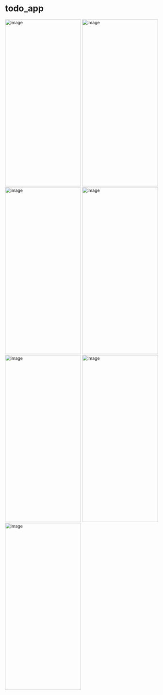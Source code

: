 # todo_app


<img width="250" height="550" alt="image" src="https://github.com/user-attachments/assets/cf3f70dc-3c11-4ac6-bab9-42ec1cc83dcb" />
<img width="250" height="550" alt="image" src="https://github.com/user-attachments/assets/52df4873-7007-4b44-a373-4be407cfa34b" />
<img width="250" height="550" alt="image" src="https://github.com/user-attachments/assets/6cb55193-bdc0-4a7a-b59a-175611a02941" />
<img width="250" height="550" alt="image" src="https://github.com/user-attachments/assets/35257e17-d29f-49e2-b640-34a46b5982cf" />
<img width="250" height="550" alt="image" src="https://github.com/user-attachments/assets/56fca431-f6bf-4db3-9443-d6b12b4976d4" />
<img width="250" height="550" alt="image" src="https://github.com/user-attachments/assets/f65091c4-92d0-4d18-88a3-1a36ca7ea5d3" />
<img width="250" height="550" alt="image" src="https://github.com/user-attachments/assets/d4ab0955-1a61-48ee-af3c-985a0ffa7dd7" />
